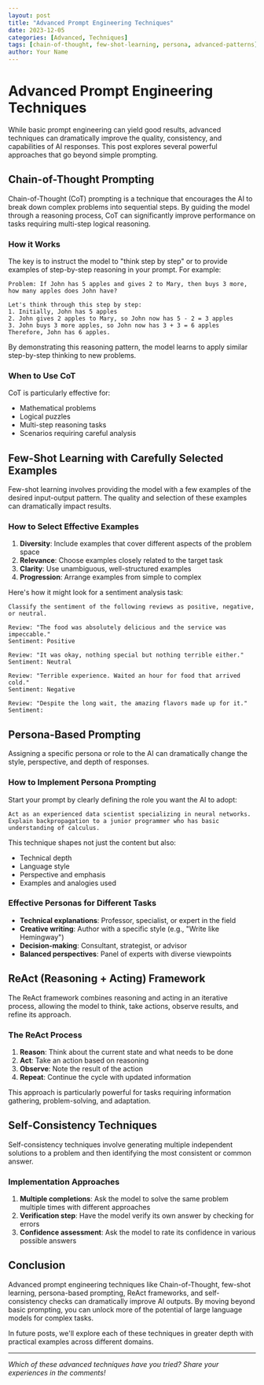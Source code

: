 ```yaml
---
layout: post
title: "Advanced Prompt Engineering Techniques"
date: 2023-12-05
categories: [Advanced, Techniques]
tags: [chain-of-thought, few-shot-learning, persona, advanced-patterns]
author: Your Name
---
```


# Advanced Prompt Engineering Techniques

While basic prompt engineering can yield good results, advanced techniques can dramatically improve the quality, consistency, and capabilities of AI responses. This post explores several powerful approaches that go beyond simple prompting.

## Chain-of-Thought Prompting

Chain-of-Thought (CoT) prompting is a technique that encourages the AI to break down complex problems into sequential steps. By guiding the model through a reasoning process, CoT can significantly improve performance on tasks requiring multi-step logical reasoning.

### How it Works

The key is to instruct the model to "think step by step" or to provide examples of step-by-step reasoning in your prompt. For example:

```
Problem: If John has 5 apples and gives 2 to Mary, then buys 3 more, how many apples does John have?

Let's think through this step by step:
1. Initially, John has 5 apples
2. John gives 2 apples to Mary, so John now has 5 - 2 = 3 apples
3. John buys 3 more apples, so John now has 3 + 3 = 6 apples
Therefore, John has 6 apples.
```

By demonstrating this reasoning pattern, the model learns to apply similar step-by-step thinking to new problems.

### When to Use CoT

CoT is particularly effective for:
- Mathematical problems
- Logical puzzles
- Multi-step reasoning tasks
- Scenarios requiring careful analysis

## Few-Shot Learning with Carefully Selected Examples

Few-shot learning involves providing the model with a few examples of the desired input-output pattern. The quality and selection of these examples can dramatically impact results.

### How to Select Effective Examples

1. **Diversity**: Include examples that cover different aspects of the problem space
2. **Relevance**: Choose examples closely related to the target task
3. **Clarity**: Use unambiguous, well-structured examples
4. **Progression**: Arrange examples from simple to complex

Here's how it might look for a sentiment analysis task:

```
Classify the sentiment of the following reviews as positive, negative, or neutral.

Review: "The food was absolutely delicious and the service was impeccable."
Sentiment: Positive

Review: "It was okay, nothing special but nothing terrible either."
Sentiment: Neutral

Review: "Terrible experience. Waited an hour for food that arrived cold."
Sentiment: Negative

Review: "Despite the long wait, the amazing flavors made up for it."
Sentiment: 
```

## Persona-Based Prompting

Assigning a specific persona or role to the AI can dramatically change the style, perspective, and depth of responses.

### How to Implement Persona Prompting

Start your prompt by clearly defining the role you want the AI to adopt:

```
Act as an experienced data scientist specializing in neural networks. Explain backpropagation to a junior programmer who has basic understanding of calculus.
```

This technique shapes not just the content but also:
- Technical depth
- Language style
- Perspective and emphasis
- Examples and analogies used

### Effective Personas for Different Tasks

- **Technical explanations**: Professor, specialist, or expert in the field
- **Creative writing**: Author with a specific style (e.g., "Write like Hemingway")
- **Decision-making**: Consultant, strategist, or advisor
- **Balanced perspectives**: Panel of experts with diverse viewpoints

## ReAct (Reasoning + Acting) Framework

The ReAct framework combines reasoning and acting in an iterative process, allowing the model to think, take actions, observe results, and refine its approach.

### The ReAct Process

1. **Reason**: Think about the current state and what needs to be done
2. **Act**: Take an action based on reasoning
3. **Observe**: Note the result of the action
4. **Repeat**: Continue the cycle with updated information

This approach is particularly powerful for tasks requiring information gathering, problem-solving, and adaptation.

## Self-Consistency Techniques

Self-consistency techniques involve generating multiple independent solutions to a problem and then identifying the most consistent or common answer.

### Implementation Approaches

1. **Multiple completions**: Ask the model to solve the same problem multiple times with different approaches
2. **Verification step**: Have the model verify its own answer by checking for errors
3. **Confidence assessment**: Ask the model to rate its confidence in various possible answers

## Conclusion

Advanced prompt engineering techniques like Chain-of-Thought, few-shot learning, persona-based prompting, ReAct frameworks, and self-consistency checks can dramatically improve AI outputs. By moving beyond basic prompting, you can unlock more of the potential of large language models for complex tasks.

In future posts, we'll explore each of these techniques in greater depth with practical examples across different domains.

---

*Which of these advanced techniques have you tried? Share your experiences in the comments!*